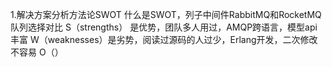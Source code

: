 1.解决方案分析方法论SWOT
什么是SWOT，列子中间件RabbitMQ和RocketMQ队列选择对比
S（strengths） 是优势，团队多人用过，AMQP跨语言，模型api丰富
W（weaknesses）是劣势，阅读过源码的人过少，Erlang开发，二次修改不容易
O（）
<!--stackedit_data:
eyJoaXN0b3J5IjpbLTE3MjgxNjI0OTNdfQ==
-->